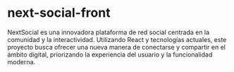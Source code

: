 # next-social-front
NextSocial es una innovadora plataforma de red social centrada en la comunidad y la interactividad. Utilizando React y tecnologías actuales, este proyecto busca ofrecer una nueva manera de conectarse y compartir en el ámbito digital, priorizando la experiencia del usuario y la funcionalidad moderna.
